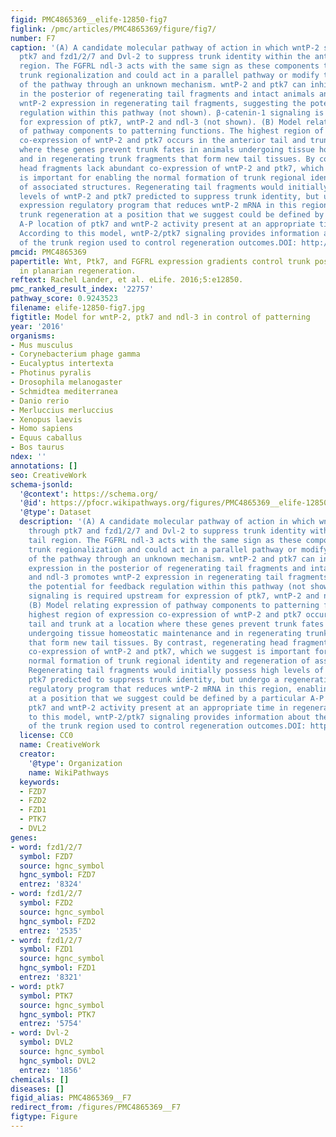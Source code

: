 ```yaml
---
figid: PMC4865369__elife-12850-fig7
figlink: /pmc/articles/PMC4865369/figure/fig7/
number: F7
caption: '(A) A candidate molecular pathway of action in which wntP-2 signals through
  ptk7 and fzd1/2/7 and Dvl-2 to suppress trunk identity within the anterior tail
  region. The FGFRL ndl-3 acts with the same sign as these components to suppress
  trunk regionalization and could act in a parallel pathway or modify the activity
  of the pathway through an unknown mechanism. wntP-2 and ptk7 can inhibit ndl-3 expression
  in the posterior of regenerating tail fragments and intact animals and ndl-3 promotes
  wntP-2 expression in regenerating tail fragments, suggesting the potential for feedback
  regulation within this pathway (not shown). β-catenin-1 signaling is required upstream
  for expression of ptk7, wntP-2 and ndl-3 (not shown). (B) Model relating expression
  of pathway components to patterning functions. The highest region of expression
  co-expression of wntP-2 and ptk7 occurs in the anterior tail and trunk at a location
  where these genes prevent trunk fates in animals undergoing tissue homeostatic maintenance
  and in regenerating trunk fragments that form new tail tissues. By contrast, regenerating
  head fragments lack abundant co-expression of wntP-2 and ptk7, which we suggest
  is important for enabling the normal formation of trunk regional identity and regeneration
  of associated structures. Regenerating tail fragments would initially possess high
  levels of wntP-2 and ptk7 predicted to suppress trunk identity, but undergo a regeneration
  expression regulatory program that reduces wntP-2 mRNA in this region, enabling
  trunk regeneration at a position that we suggest could be defined by a particular
  A-P location of ptk7 and wntP-2 activity present at an appropriate time in regeneration.
  According to this model, wntP-2/ptk7 signaling provides information about the presence/absence
  of the trunk region used to control regeneration outcomes.DOI: http://dx.doi.org/10.7554/eLife.12850.023'
pmcid: PMC4865369
papertitle: Wnt, Ptk7, and FGFRL expression gradients control trunk positional identity
  in planarian regeneration.
reftext: Rachel Lander, et al. eLife. 2016;5:e12850.
pmc_ranked_result_index: '22757'
pathway_score: 0.9243523
filename: elife-12850-fig7.jpg
figtitle: Model for wntP-2, ptk7 and ndl-3 in control of patterning
year: '2016'
organisms:
- Mus musculus
- Corynebacterium phage gamma
- Eucalyptus intertexta
- Photinus pyralis
- Drosophila melanogaster
- Schmidtea mediterranea
- Danio rerio
- Merluccius merluccius
- Xenopus laevis
- Homo sapiens
- Equus caballus
- Bos taurus
ndex: ''
annotations: []
seo: CreativeWork
schema-jsonld:
  '@context': https://schema.org/
  '@id': https://pfocr.wikipathways.org/figures/PMC4865369__elife-12850-fig7.html
  '@type': Dataset
  description: '(A) A candidate molecular pathway of action in which wntP-2 signals
    through ptk7 and fzd1/2/7 and Dvl-2 to suppress trunk identity within the anterior
    tail region. The FGFRL ndl-3 acts with the same sign as these components to suppress
    trunk regionalization and could act in a parallel pathway or modify the activity
    of the pathway through an unknown mechanism. wntP-2 and ptk7 can inhibit ndl-3
    expression in the posterior of regenerating tail fragments and intact animals
    and ndl-3 promotes wntP-2 expression in regenerating tail fragments, suggesting
    the potential for feedback regulation within this pathway (not shown). β-catenin-1
    signaling is required upstream for expression of ptk7, wntP-2 and ndl-3 (not shown).
    (B) Model relating expression of pathway components to patterning functions. The
    highest region of expression co-expression of wntP-2 and ptk7 occurs in the anterior
    tail and trunk at a location where these genes prevent trunk fates in animals
    undergoing tissue homeostatic maintenance and in regenerating trunk fragments
    that form new tail tissues. By contrast, regenerating head fragments lack abundant
    co-expression of wntP-2 and ptk7, which we suggest is important for enabling the
    normal formation of trunk regional identity and regeneration of associated structures.
    Regenerating tail fragments would initially possess high levels of wntP-2 and
    ptk7 predicted to suppress trunk identity, but undergo a regeneration expression
    regulatory program that reduces wntP-2 mRNA in this region, enabling trunk regeneration
    at a position that we suggest could be defined by a particular A-P location of
    ptk7 and wntP-2 activity present at an appropriate time in regeneration. According
    to this model, wntP-2/ptk7 signaling provides information about the presence/absence
    of the trunk region used to control regeneration outcomes.DOI: http://dx.doi.org/10.7554/eLife.12850.023'
  license: CC0
  name: CreativeWork
  creator:
    '@type': Organization
    name: WikiPathways
  keywords:
  - FZD7
  - FZD2
  - FZD1
  - PTK7
  - DVL2
genes:
- word: fzd1/2/7
  symbol: FZD7
  source: hgnc_symbol
  hgnc_symbol: FZD7
  entrez: '8324'
- word: fzd1/2/7
  symbol: FZD2
  source: hgnc_symbol
  hgnc_symbol: FZD2
  entrez: '2535'
- word: fzd1/2/7
  symbol: FZD1
  source: hgnc_symbol
  hgnc_symbol: FZD1
  entrez: '8321'
- word: ptk7
  symbol: PTK7
  source: hgnc_symbol
  hgnc_symbol: PTK7
  entrez: '5754'
- word: Dvl-2
  symbol: DVL2
  source: hgnc_symbol
  hgnc_symbol: DVL2
  entrez: '1856'
chemicals: []
diseases: []
figid_alias: PMC4865369__F7
redirect_from: /figures/PMC4865369__F7
figtype: Figure
---
```


